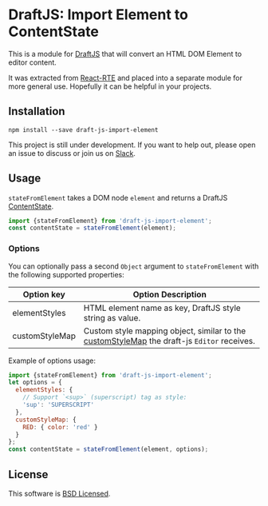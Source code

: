 # DraftJS: Import Element to ContentState

This is a module for [DraftJS](https://github.com/facebook/draft-js) that will convert an HTML DOM Element to editor content.

It was extracted from [React-RTE](https://react-rte.org) and placed into a separate module for more general use. Hopefully it can be helpful in your projects.

## Installation

    npm install --save draft-js-import-element

This project is still under development. If you want to help out, please open an issue to discuss or join us on [Slack](https://draftjs.slack.com/).

## Usage

`stateFromElement` takes a DOM node `element` and returns a DraftJS [ContentState](https://facebook.github.io/draft-js/docs/api-reference-content-state.html).

```javascript
import {stateFromElement} from 'draft-js-import-element';
const contentState = stateFromElement(element);
```

### Options

You can optionally pass a second `Object` argument to `stateFromElement` with the following supported properties:

| Option key     | Option Description   |
| -------------- | -------------------- |
| elementStyles  | HTML element name as key, DraftJS style string as value.  |
| customStyleMap | Custom style mapping object, similar to the [customStyleMap](https://facebook.github.io/draft-js/docs/advanced-topics-inline-styles.html#mapping-a-style-string-to-css) the draft-js `Editor` receives.  |

Example of options usage:

```javascript
import {stateFromElement} from 'draft-js-import-element';
let options = {
  elementStyles: {
    // Support `<sup>` (superscript) tag as style:
    'sup': 'SUPERSCRIPT'
  },
  customStyleMap: {
    RED: { color: 'red' }
  }
};
const contentState = stateFromElement(element, options);
```

## License

This software is [BSD Licensed](/LICENSE).
